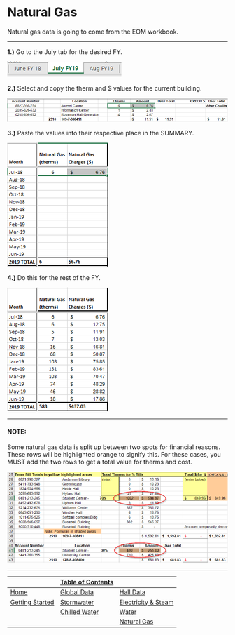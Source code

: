 # Natural Gas
Natural gas data is going to come from the EOM workbook.

---

**1.)** Go to the July tab for the desired FY.

![gas0](src/reshalls/gas0.png)

**2.)** Select and copy the therm and $ values for the current building. 

![gas1](src/reshalls/gas1.png)

**3.)** Paste the values into their respective place in the SUMMARY.

![gas2](src/reshalls/gas2.png)

**4.)** Do this for the rest of the FY.

![gas3](src/reshalls/gas3.png)

---

#### NOTE:
Some natural gas data is split up between two spots for financial reasons. These rows will be highlighted orange to signify this. For these cases, you MUST add the two rows to get a total value for therms and cost.

![gas4](src/reshalls/gas4.png)

---

| | [Table of Contents](https://uw-whitewater-sustainability.github.io/Utility%20Summary/data) | |
|-------------|-------------|-------------|
| [Home](https://uw-whitewater-sustainability.github.io/Utility%20Summary) | [Global Data](https://uw-whitewater-sustainability.github.io/Utility%20Summary/global) | [Hall Data](https://uw-whitewater-sustainability.github.io/Utility%20Summary/reshalls) |
| [Getting Started]() | [Stormwater](https://uw-whitewater-sustainability.github.io/Utility%20Summary/storm) | [Electricity & Steam](https://uw-whitewater-sustainability.github.io/Utility%20Summary/elecsteam) |
| | [Chilled Water](https://uw-whitewater-sustainability.github.io/Utility%20Summary/chilled) | [Water](https://uw-whitewater-sustainability.github.io/Utility%20Summary/water) |
| | | [Natural Gas](https://uw-whitewater-sustainability.github.io/Utility%20Summary/gas) |